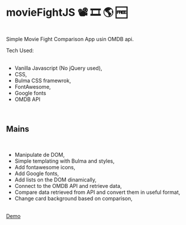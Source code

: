 # movieFightJS 📽 🎞  🌎 🆓

  <br>
  Simple Movie Fight Comparison App usin OMDB api. 

  Tech Used:  
  <br>
  <ul>
    <li>Vanilla Javascript (No jQuery used),</li>
    <li>CSS,</li>
    <li>Bulma CSS framewrok,</li>
    <li>FontAwesome,</li>
    <li>Google fonts</li>
    <li>OMDB API</li>
  </ul>
  <br>
  
## Mains
<br>
  <ul>
    <li>Manipulate de DOM,</li>
    <li>Simple templating with Bulma and styles,</li>
    <li>Add fontawesome icons,</li>
    <li>Add Google fonts,</li>
    <li>Add lists on the DOM dinamically,</li>
    <li>Connect to the OMDB API and retrieve data,</li>
    <li>Compare data retrieved from API and convert them in useful format,</li>
    <li>Change card background based on comparison,</li>
  </ul>
<br>
<a href="https://vluciano8.github.io/movieFightJS/">Demo</a>

